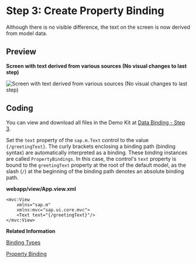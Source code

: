 <!-- loiod70e9894c09b4c27a98d4850d4e90f2c -->

# Step 3: Create Property Binding

Although there is no visible difference, the text on the screen is now derived from model data.



## Preview

  
  
**Screen with text derived from various sources \(No visual changes to last step\)**

![](images/Tutorial_Data_Binding_Step_1_6d391d5.png "Screen with text derived from various sources (No visual changes to last
					step)")



## Coding

You can view and download all files in the Demo Kit at [Data Binding - Step 3](https://ui5.sap.com/#/entity/sap.ui.core.tutorial.databinding/sample/sap.ui.core.tutorial.databinding.03).

Set the `text` property of the `sap.m.Text` control to the value `{/greetingText}`. The curly brackets enclosing a binding path \(binding syntax\) are automatically interpreted as a binding. These binding instances are called `PropertyBindings`. In this case, the control's `text` property is bound to the `greetingText` property at the root of the default model, as the slash \(`/`\) at the beginning of the binding path denotes an absolute binding path.

**webapp/view/App.view.xml**

```
<mvc:View
	xmlns="sap.m"
	xmlns:mvc="sap.ui.core.mvc">
	<Text text="{/greetingText}"/>
</mvc:View>
```

**Related Information**  


[Binding Types](../04_Essentials/binding-types-91f0d8a.md "Depending on the different use cases, you can use different binding types: Propety binding, context binding, and list binding.")

[Property Binding](../04_Essentials/property-binding-91f0652.md "With property binding, you can initialize properties of a control automatically and update them based on the data of the model.")

